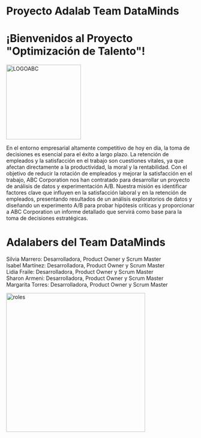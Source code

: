 # Proyecto Adalab Team DataMinds

# ¡Bienvenidos al Proyecto "Optimización de Talento"!

<img width="199" alt="LOGOABC" src="https://github.com/s-armeni/proyecto-da-promo-H-modulo-3-team-3-DataMinds/assets/164790212/3dc480ce-3750-40bc-bfed-f23db87774df">

En el entorno empresarial altamente competitivo de hoy en día, la toma de decisiones es esencial para el éxito a largo plazo. La retención de empleados y la satisfacción en el trabajo son cuestiones vitales, ya que afectan directamente a la productividad, la moral y la rentabilidad. Con el objetivo de reducir la rotación de empleados y mejorar la satisfacción en el trabajo, ABC Corporation nos han contratado para desarrollar un proyecto de análisis de datos y experimentación A/B. Nuestra misión es identificar factores clave que influyen en la satisfacción laboral y en la retención de empleados, presentando resultados de un análisis exploratorios de datos y diseñando un experimento A/B para
probar hipótesis críticas y proporcionar a ABC Corporation un informe detallado que servirá como base para la toma de decisiones estratégicas.

# Adalabers del Team DataMinds

Silvia Marrero: Desarrolladora, Product Owner y Scrum Master  
Isabel Martínez: Desarrolladora, Product Owner y Scrum Master  
Lidia Fraile: Desarrolladora, Product Owner y Scrum Master  
Sharon Armeni: Desarrolladora, Product Owner y Scrum Master  
Margarita Torres: Desarrolladora, Product Owner y Scrum Master


<img width="370" alt="roles" src="https://github.com/s-armeni/proyecto-da-promo-H-modulo-3-team-3-DataMinds/assets/164790212/cd6d7b75-6519-419b-9b3e-45fb9755bf26">

